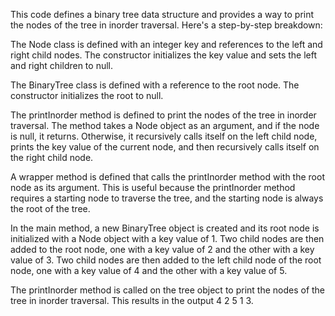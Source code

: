 This code defines a binary tree data structure and provides a way to print the nodes of the tree in inorder traversal. Here's a step-by-step breakdown:

The Node class is defined with an integer key and references to the left and right child nodes. The constructor initializes the key value and sets the left and right children to null.

The BinaryTree class is defined with a reference to the root node. The constructor initializes the root to null.

The printInorder method is defined to print the nodes of the tree in inorder traversal. The method takes a Node object as an argument, and if the node is null, it returns. Otherwise, it recursively calls itself on the left child node, prints the key value of the current node, and then recursively calls itself on the right child node.

A wrapper method is defined that calls the printInorder method with the root node as its argument. This is useful because the printInorder method requires a starting node to traverse the tree, and the starting node is always the root of the tree.

In the main method, a new BinaryTree object is created and its root node is initialized with a Node object with a key value of 1. Two child nodes are then added to the root node, one with a key value of 2 and the other with a key value of 3. Two child nodes are then added to the left child node of the root node, one with a key value of 4 and the other with a key value of 5.

The printInorder method is called on the tree object to print the nodes of the tree in inorder traversal. This results in the output 4 2 5 1 3.
